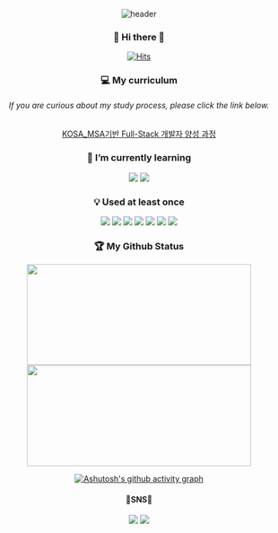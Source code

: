 <div align="center">
 
![header](https://capsule-render.vercel.app/api?type=Waving&color=FDD1E1&height=300&section=header&text=Welcome!&fontSize=90&fontColor=ffffff&fontAlignY=45&desc=%20Soyoung'sGITHUB&descSize=30&descAlign=65)

### 👋 Hi there 👋
[![Hits](https://hits.seeyoufarm.com/api/count/incr/badge.svg?url=https%3A%2F%2Fgithub.com%2Fsylee990205&count_bg=%23E4C7FF&title_bg=%23E6DEFF&icon=&icon_color=%237646AE&title=hits&edge_flat=false)](https://hits.seeyoufarm.com)
 ### 💻 My curriculum
######  If you are curious about my study process, please click the link below.
[KOSA_MSA기반 Full-Stack 개발자 양성 과정](https://github.com/sylee990205/lsy_kosa_study)

 ### 🌱 I’m currently learning  
<img src="https://img.shields.io/badge/java-F14C1D?style=for-the-badge&logo=java&logoColor=white"> <img src="https://img.shields.io/badge/spring Boot-6DB33F?style=for-the-badge&logo=springBoot&logoColor=white">
 ### 💡 Used at least once
 <img src="https://img.shields.io/badge/C-A8B9CC?style=for-the-badge&logo=C&logoColor=white">  <img src="https://img.shields.io/badge/C++-00599C?style=for-the-badge&logo=Cplusplus&logoColor=white">  <img src="https://img.shields.io/badge/-C%23-239120?style=for-the-badge&logo=csharp&logoColor=white"> <img src="https://img.shields.io/badge/Python-3776AB?style=for-the-badge&logo=python&logoColor=white">  <img src="https://img.shields.io/badge/Kotlin-7F52FF?style=for-the-badge&logo=kotlin&logoColor=white"> 
 <img src="https://img.shields.io/badge/Oracle DB-F80000?style=for-the-badge&logo=oracle&logoColor=white"> <img src="https://img.shields.io/badge/Android Studio-3DDC84?style=for-the-badge&logo=androidstudio&logoColor=white"> 
 
 ### :trophy: My Github Status
 
 <p>
  <img width="400em" height="180em" src="https://github-readme-stats-sigma-five.vercel.app/api?username=sylee990205&show_icons=true&theme=buefy">
  <img width="400em" height="180em" src="https://github-readme-stats-sigma-five.vercel.app/api/top-langs/?username=sylee990205&layout=compact&theme=buefy">
</p>
 
[![Ashutosh's github activity graph](https://github-readme-activity-graph.vercel.app/graph?username=sylee990205)](https://github.com/ashutosh00710/github-readme-activity-graph)
 
 
 #### 💙SNS💙
 <a href="https://www.instagram.com/sos0_zero/" target="_blank"><img src="https://img.shields.io/badge/Instagram-E4405F?style=flat-square&logo=instagram&logoColor=white"/></a>  <a href="https://mail.google.com/mail/?view=cm&amp;fs=1&amp;to=sylee.990205@gmail.com" target="_blank"><img src="https://img.shields.io/badge/Gmail-EA4335?style=flat-square&logo=gmail&logoColor=white"/></a>
 
 </div>




